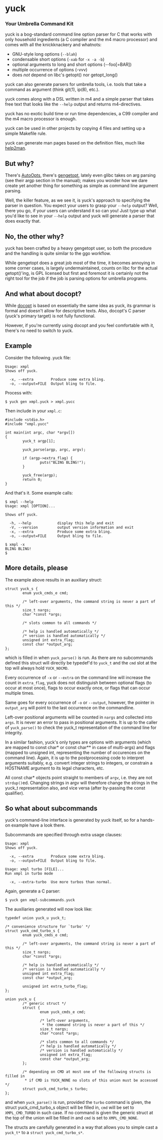 yuck
====
### Your Umbrella Command Kit

yuck is a bog-standard command line option parser for C that works with
only household ingredients (a C compiler and the m4 macro processor) and
comes with all the knickknackery and whatnots:
+ GNU-style long options (`--blah`)
+ condensable short options (`-xab` for `-x -a -b`)
+ optional arguments to long and short options (--foo[=BAR])
+ multiple occurrence of options (-vvv)
+ does *not* depend on libc's getopt() nor getopt_long()

yuck can also generate parsers for umbrella tools, i.e. tools that take
a command as argument (think git(1), ip(8), etc.).

yuck comes along with a DSL written in m4 and a simple parser that takes
free text that looks like the `--help` output and returns m4-directives.

yuck has no exotic build time or run time dependencies, a C99 compiler and
the m4 macro processor is enough.

yuck can be used in other projects by copying 4 files and setting up
a simple Makefile rule.

yuck can generate man pages based on the definition files, much like
[help2man](http://www.gnu.org/s/help2man/).


But why?
--------
There's [AutoOpts](http://autogen.sourceforge.net/autoopts.html),
there's [gengetopt](http://www.gnu.org/software/gengetopt/), lately even
glibc takes on arg parsing (see their argp section in the manual); makes
you wonder how we dare create yet another thing for something as simple
as command line argument parsing.

Well, the killer feature, as we see it, is yuck's approach to specifying
the parser in question.  You expect your users to grasp your `--help`
output?  Well, there you go, if your users can understand it so can you!
Just type up what you'd like to see in your `--help` output and yuck
will generate a parser that does exactly that.


No, the other why?
------------------
yuck has been crafted by a heavy gengetopt user, so both the procedure
and the handling is quite similar to the ggo workflow.

While gengetopt does a great job most of the time, it becomes annoying
in some corner cases, is largely undermaintained, counts on libc for the
actual getopt()'ing, is GPL licensed but first and foremost it is
certainly not the right tool for the job if the job is parsing options
for umbrella programs.


And what about docopt?
----------------------
While [docopt](http://docopt.org/) is based on essentially the same idea
as yuck, its grammar is formal and doesn't allow for descriptive texts.
Also, docopt's C parser (yuck's primary target) is not fully functional.

However, if you're currently using docopt and you feel comfortable with
it, there's no need to switch to yuck.


Example
-------
Consider the following .yuck file:

    Usage: xmpl
    Shows off yuck.

      -x, --extra        Produce some extra bling.
      -o, --output=FILE  Output bling to file.

Process with:

    $ yuck gen xmpl.yuck > xmpl.yucc

Then include in your `xmpl.c`:

    #include <stdio.h>
    #include "xmpl.yucc"

    int main(int argc, char *argv[])
    {
            yuck_t argp[1];
    
            yuck_parse(argp, argc, argv);
    
            if (argp->extra_flag) {
                    puts("BLING BLING!");
            }
    
            yuck_free(argp);
            return 0;
    }

And that's it.  Some example calls:

    $ xmpl --help
    Usage: xmpl [OPTION]...

    Shows off yuck.

      -h, --help            display this help and exit
      -V, --version         output version information and exit
      -x, --extra           Produce some extra bling.
      -o, --output=FILE     Output bling to file.

    $ xmpl -x
    BLING BLING!
    $

More details, please
--------------------
The example above results in an auxiliary struct:

    struct yuck_s {
            enum yuck_cmds_e cmd;
    
            /* left-over arguments, the command string is never a part of this */
            size_t nargs;
            char *const *args;
    
            /* slots common to all commands */
    
            /* help is handled automatically */
            /* version is handled automatically */
            unsigned int extra_flag;
            const char *output_arg;
    };

which is filled in when `yuck_parse()` is run.  As there are no
subcommands defined this struct will directly be typedef'd to `yuck_t`
and the `cmd` slot at the top will always hold `YUCK_NOCMD`.

Every occurrence of `-x` or `--extra` on the command line will increase
the count in `extra_flag`, yuck does not distinguish between optional
flags (to occur at most once), flags to occur exactly once, or flags
that can occur multiple times.

Same goes for every occurrence of `-o` or `--output`, however, the
pointer in `output_arg` will point to the last occurrence on the
commandline.

Left-over positional arguments will be counted in `nargs` and collected
into `args`.  It is never an error to pass in positional arguments.  It
is up to the caller of `yuck_parse()` to check the yuck_t representation
of the command line for integrity.

In a similar fashion, yuck's only types are options with arguments
(which are mapped to const char* or const char** in case of multi-args)
and flags (mapped to unsigned int, representing the number of occurences
on the command line).  Again, it is up to the postprocessing code to
interpret arguments suitably, e.g. convert integer strings to integers,
or constrain a HOSTNAME argument to its legal characters, etc.

All const char* objects point straight to members of `argv`, i.e. they
are not `strdup()`ed.  Changing strings in argv will therefore change
the strings in the yuck_t representation also, and vice versa (after
by-passing the const qualifier).


So what about subcommands
-------------------------
yuck's command-line interface is generated by yuck itself, so for a
hands-on example have a look there.

Subcommands are specified through extra usage clauses:

    Usage: xmpl
    Shows off yuck.
    
      -x, --extra        Produce some extra bling.
      -o, --output=FILE  Output bling to file.
    
    Usage: xmpl turbo [FILE]...
    Run xmpl in turbo mode
    
      -x, --extra-turbo  Use more turbos than normal.

Again, generate a C parser:

    $ yuck gen xmpl-subcommands.yuck

The auxiliaries generated will now look like:

    typedef union yuck_u yuck_t;
    
    /* convenience structure for `turbo' */
    struct yuck_cmd_turbo_s {
            enum yuck_cmds_e cmd;
    
            /* left-over arguments, the command string is never a part of this */
            size_t nargs;
            char *const *args;
    
            /* help is handled automatically */
            /* version is handled automatically */
            unsigned int extra_flag;
            const char *output_arg;
    
            unsigned int extra_turbo_flag;
    };
    
    union yuck_u {
            /* generic struct */
            struct {
                    enum yuck_cmds_e cmd;
    
                    /* left-over arguments,
                     * the command string is never a part of this */
                    size_t nargs;
                    char *const *args;
    
                    /* slots common to all commands */
                    /* help is handled automatically */
                    /* version is handled automatically */
                    unsigned int extra_flag;
                    const char *output_arg;
            };
    
            /* depending on CMD at most one of the following structs is filled in
             * if CMD is YUCK_NONE no slots of this union must be accessed */
            struct yuck_cmd_turbo_s turbo;
    };

and when `yuck_parse()` is run, provided the `turbo` command is given,
the struct yuck_cmd_turbo_s object will be filled in, `cmd` will be set
to `XMPL_CMD_TURBO` in such case.  If no command is given the generic
struct at the top of the union will be filled in and `cmd` is set to
`XMPL_CMD_NONE`.

The structs are carefully generated in a way that allows you to simple
cast a `yuck_t*` to a `struct yuck_cmd_turbo_s*`.


<!--
  Local variables:
  mode: auto-fill
  fill-column: 72
  filladapt-mode: t
  End:
-->
